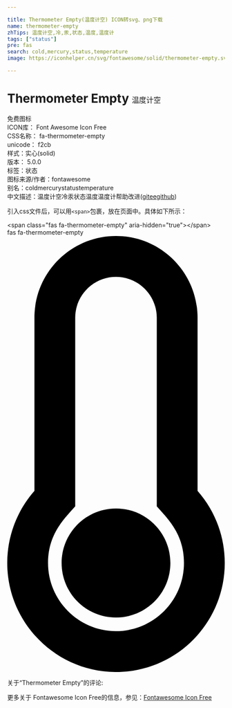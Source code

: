 ```yaml
---

title: Thermometer Empty(温度计空) ICON转svg、png下载
name: thermometer-empty
zhTips: 温度计空,冷,汞,状态,温度,温度计
tags: ["status"]
pre: fas
search: cold,mercury,status,temperature
image: https://iconhelper.cn/svg/fontawesome/solid/thermometer-empty.svg

---
```


# Thermometer Empty  <small style="font-size: 60%;font-weight: 100">温度计空</small>


<div class="detail-page">
<p>
<span><span class="badge-success badge">免费图标</span> </span>
<br/>
<span>
ICON库：
<span class="badge-secondary badge">Font Awesome Icon Free</span> 
</span>
<br/>
<span>
CSS名称：
<span class="badge-secondary badge">fa-thermometer-empty</span> 
</span>
<br/>
<span>
unicode：
<span class="badge-secondary badge">f2cb</span> 
<copy-btn content='f2cb' btn-title=""></copy-btn>
<copy-btn :content='String.fromCodePoint(parseInt("f2cb", 16))' btn-title="复制U"></copy-btn>
</span><br/><span>样式：<span class="badge-light badge">实心(solid)</span></span>
<br/>
<span>
版本：
<span class="badge-secondary badge">5.0.0</span> 
</span><br/><span>标签：<span class="badge-light badge"><router-link to="/tags/status.html">状态</router-link></span></span>
<br/>
<span>图标来源/作者：<span class="badge-light badge">fontawesome</span></span> 
<br/>
<span>别名：<span class="badge-light badge">cold</span><span class="badge-light badge">mercury</span><span class="badge-light badge">status</span><span class="badge-light badge">temperature</span></span><br/><span class="zh-detail">中文描述：<span class="badge-primary badge">温度计空</span><span class="badge-primary badge">冷</span><span class="badge-primary badge">汞</span><span class="badge-primary badge">状态</span><span class="badge-primary badge">温度</span><span class="badge-primary badge">温度计</span><span class="help-link"><span>帮助改进</span>(<a href="https://gitee.com/liuwave/icon-helper/edit/master/json/fontawesome/solid/thermometer-empty.json" target="_blank" rel="noopener noreferrer">gitee</a><a href="https://github.com/liuwave/icon-helper/edit/master/json/fontawesome/solid/thermometer-empty.json" target="_blank" rel="noopener noreferrer">github</a></span>)</span><br/>
</p>
</div>
<div class="alert alert-dark">
  <i class="fas fa-thermometer-empty fa-xs"></i>
  <i class="fas fa-thermometer-empty fa-sm"></i>
  <i class="fas fa-thermometer-empty fa-lg"></i>
  <i class="fas fa-thermometer-empty fa-2x"></i>
  <i class="fas fa-thermometer-empty fa-3x"></i>
  <i class="fas fa-thermometer-empty fa-5x"></i>
  <i class="fas fa-thermometer-empty fa-7x"></i>
</div>
<div>
  <p>引入css文件后，可以用<code>&lt;span&gt;</code>包裹，放在页面中。具体如下所示：    
  </p>
  <div class="alert alert-primary" style="font-size: 14px">
    &lt;span class="fas fa-thermometer-empty" aria-hidden="true"&gt;&lt;/span&gt;
    <copy-btn content='<span class="fas fa-thermometer-empty" aria-hidden="true"></span>'></copy-btn>
  </div>
  <div class="alert alert-secondary">
    <i class="fas fa-thermometer-empty"
    style="font-size: 24px"
    aria-hidden="true"></i> fas fa-thermometer-empty
    <copy-btn content="fas fa-thermometer-empty" btn-title="复制图标名称"></copy-btn>
  </div>
</div>
<div id="svg" class="svg-wrap">
<svg xmlns="http://www.w3.org/2000/svg" viewBox="0 0 256 512"><path d="M192 384c0 35.346-28.654 64-64 64s-64-28.654-64-64c0-35.346 28.654-64 64-64s64 28.654 64 64zm32-84.653c19.912 22.563 32 52.194 32 84.653 0 70.696-57.303 128-128 128-.299 0-.609-.001-.909-.003C56.789 511.509-.357 453.636.002 383.333.166 351.135 12.225 321.755 32 299.347V96c0-53.019 42.981-96 96-96s96 42.981 96 96v203.347zM208 384c0-34.339-19.37-52.19-32-66.502V96c0-26.467-21.533-48-48-48S80 69.533 80 96v221.498c-12.732 14.428-31.825 32.1-31.999 66.08-.224 43.876 35.563 80.116 79.423 80.42L128 464c44.112 0 80-35.888 80-80z"/></svg>
</div>
<detail full-name='fa-thermometer-empty'></detail>
<div>
<p>关于“Thermometer Empty”的评论:</p>
</div>
<Vssue title="关于“Thermometer Empty”的评论" ></Vssue>    
<div><p>更多关于  Fontawesome Icon Free的信息，参见：<a target="_blank" href="https://iconhelper.cn/fontawesome.html">Fontawesome Icon Free</a>
</p></div>

